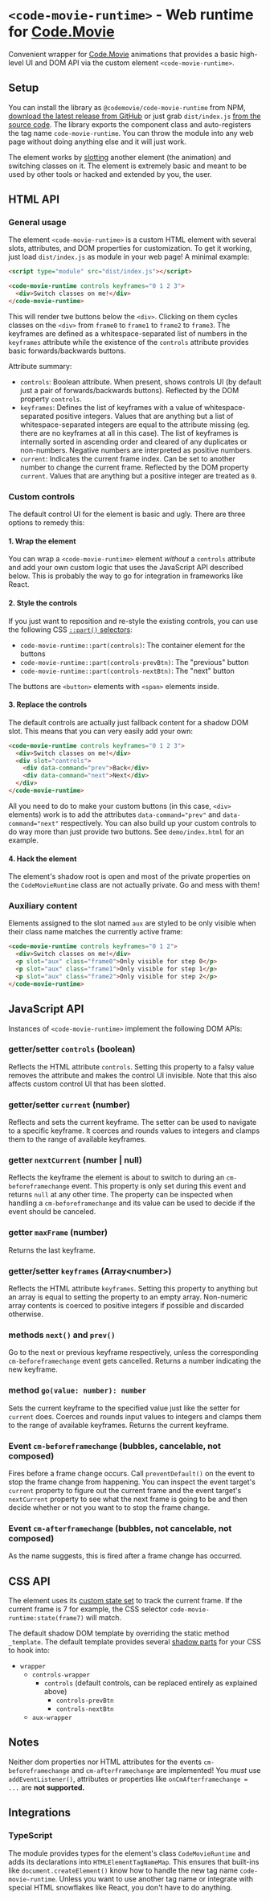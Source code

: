 # `<code-movie-runtime>` - Web runtime for [Code.Movie](https://code.movie/)

Convenient wrapper for [Code.Movie](https://code.movie/) animations that provides a basic high-level UI and DOM API via the custom element `<code-movie-runtime>`.

## Setup

You can install the library as `@codemovie/code-movie-runtime` from NPM, [download the latest release from GitHub](https://github.com/CodeMovie/code-movie-runtime/releases) or just grab `dist/index.js` [from the source code](https://github.com/CodeMovie/code-movie-runtime/tree/main/dist). The library exports the component class and auto-registers the tag name `code-movie-runtime`. You can throw the module into any web page without doing anything else and it will just work.

The element works by [slotting](https://developer.mozilla.org/en-US/docs/Web/HTML/Element/slot) another element (the animation) and switching classes on it. The element is extremely basic and meant to be used by other tools or hacked and extended by you, the user.

## HTML API

### General usage

The element `<code-movie-runtime>` is a custom HTML element with several slots, attributes, and DOM properties for customization. To get it working, just load `dist/index.js` as module in your web page! A minimal example:

```html
<script type="module" src="dist/index.js"></script>

<code-movie-runtime controls keyframes="0 1 2 3">
  <div>Switch classes on me!</div>
</code-movie-runtime>
```

This will render twe buttons below the `<div>`. Clicking on them cycles classes on the `<div>` from `frame0` to `frame1` to `frame2` to `frame3`. The keyframes are defined as a whitespace-separated list of numbers in the `keyframes` attribute while the existence of the `controls` attribute provides basic forwards/backwards buttons.

Attribute summary:

- `controls`: Boolean attribute. When present, shows controls UI (by default just a pair of forwards/backwards buttons). Reflected by the DOM property `controls`.
- `keyframes`: Defines the list of keyframes with a value of whitespace-separated positive integers. Values that are anything but a list of whitespace-separated integers are equal to the attribute missing (eg. there are no keyframes at all in this case). The list of keyframes is internally sorted in ascending order and cleared of any duplicates or non-numbers. Negative numbers are interpreted as positive numbers.
- `current`: Indicates the current frame index. Can be set to another number to change the current frame. Reflected by the DOM property `current`. Values that are anything but a positive integer are treated as `0`.

### Custom controls

The default control UI for the element is basic and ugly. There are three options to remedy this:

#### 1. Wrap the element

You can wrap a `<code-movie-runtime>` element _without_ a `controls` attribute and add your own custom logic that uses the JavaScript API described below. This is probably the way to go for integration in frameworks like React.

#### 2. Style the controls

If you just want to reposition and re-style the existing controls, you can use the following CSS [`::part()` selectors](https://developer.mozilla.org/en-US/docs/Web/CSS/::part):

- `code-movie-runtime::part(controls)`: The container element for the buttons
- `code-movie-runtime::part(controls-prevBtn)`: The "previous" button
- `code-movie-runtime::part(controls-nextBtn)`: The "next" button

The buttons are `<button>` elements with `<span>` elements inside.

#### 3. Replace the controls

The default controls are actually just fallback content for a shadow DOM slot. This means that you can very easily add your own:

```html
<code-movie-runtime controls keyframes="0 1 2 3">
  <div>Switch classes on me!</div>
  <div slot="controls">
    <div data-command="prev">Back</div>
    <div data-command="next">Next</div>
  </div>
</code-movie-runtime>
```

All you need to do to make your custom buttons (in this case, `<div>` elements) work is to add the attributes `data-command="prev"` and `data-command="next"` respectively. You can also build up your custom controls to do way more than just provide two buttons. See `demo/index.html` for an example.

#### 4. Hack the element

The element's shadow root is open and most of the private properties on the `CodeMovieRuntime` class are not actually private. Go and mess with them!

### Auxiliary content

Elements assigned to the slot named `aux` are styled to be only visible when their class name matches the currently active frame:

```html
<code-movie-runtime controls keyframes="0 1 2">
  <div>Switch classes on me!</div>
  <p slot="aux" class="frame0">Only visible for step 0</p>
  <p slot="aux" class="frame1">Only visible for step 1</p>
  <p slot="aux" class="frame2">Only visible for step 2</p>
</code-movie-runtime>
```

## JavaScript API

Instances of `<code-movie-runtime>` implement the following DOM APIs:

### getter/setter `controls` (boolean)

Reflects the HTML attribute `controls`. Setting this property to a falsy value removes the attribute and makes the control UI invisible. Note that this also affects custom control UI that has been slotted.

### getter/setter `current` (number)

Reflects and sets the current keyframe. The setter can be used to navigate to a specific keyframe. It coerces and rounds values to integers and clamps them to the range of available keyframes.

### getter `nextCurrent` (number | null)

Reflects the keyframe the element is about to switch to during an `cm-beforeframechange` event. This property is only set during this event and returns `null` at any other time. The property can be inspected when handling a `cm-beforeframechange` and its value can be used to decide if the event should be canceled.

### getter `maxFrame` (number)

Returns the last keyframe.

### getter/setter `keyframes` (Array\<number\>)

Reflects the HTML attribute `keyframes`. Setting this property to anything but an array is equal to setting the property to an empty array. Non-numeric array contents is coerced to positive integers if possible and discarded otherwise.

### methods `next()` and `prev()`

Go to the next or previous keyframe respectively, unless the corresponding `cm-beforeframechange` event gets cancelled. Returns a number indicating the new keyframe.

### method `go(value: number): number`

Sets the current keyframe to the specified value just like the setter for `current` does. Coerces and rounds input values to integers and clamps them to the range of available keyframes. Returns the current keyframe.

### Event `cm-beforeframechange` (bubbles, cancelable, not composed)

Fires before a frame change occurs. Call `preventDefault()` on the event to stop the frame change from happening. You can inspect the event target's `current` property to figure out the current frame and the event target's `nextCurrent` property to see what the next frame is going to be and then decide whether or not you want to to stop the frame change.

### Event `cm-afterframechange` (bubbles, not cancelable, not composed)

As the name suggests, this is fired after a frame change has occurred.

## CSS API

The element uses its [custom state set](https://developer.mozilla.org/en-US/docs/Web/API/CustomStateSet) to track the current frame. If the current frame is 7 for example, the CSS selector `code-movie-runtime:state(frame7)` will match.

The default shadow DOM template by overriding the static method `_template`. The default template provides several [shadow parts](https://developer.mozilla.org/en-US/docs/Web/CSS/CSS_shadow_parts) for your CSS to hook into:

- `wrapper`
  - `controls-wrapper`
    - `controls` (default controls, can be replaced entirely as explained above)
      - `controls-prevBtn`
      - `controls-nextBtn`
  - `aux-wrapper`

## Notes

Neither dom properties nor HTML attributes for the events `cm-beforeframechange` and `cm-afterframechange` are implemented! You _must_ use `addEventListener()`, attributes or properties like `onCmAfterframechange = ...` are **not supported.**

## Integrations

### TypeScript

The module provides types for the element's class `CodeMovieRuntime` and adds its declarations into `HTMLElementTagNameMap`. This ensures that built-ins like `document.createElement()` know how to handle the new tag name `code-movie-runtime`. Unless you want to use another tag name or integrate with special HTML snowflakes like React, you don't have to do anything.
